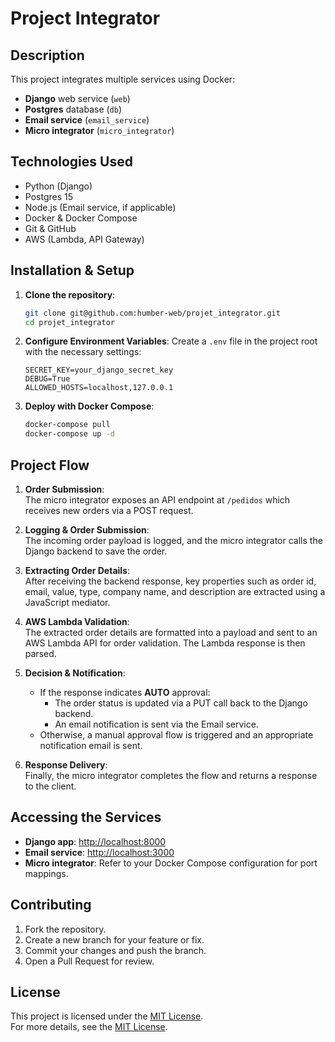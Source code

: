 # Project Integrator

## Description
This project integrates multiple services using Docker:
- **Django** web service (`web`)
- **Postgres** database (`db`)
- **Email service** (`email_service`)
- **Micro integrator** (`micro_integrator`)

## Technologies Used
- Python (Django)
- Postgres 15
- Node.js (Email service, if applicable)
- Docker & Docker Compose
- Git & GitHub
- AWS (Lambda, API Gateway)

## Installation & Setup

1. **Clone the repository**:
   ```bash
   git clone git@github.com:humber-web/projet_integrator.git
   cd projet_integrator
   ```

2. **Configure Environment Variables**:
   Create a `.env` file in the project root with the necessary settings:
   ```env
   SECRET_KEY=your_django_secret_key
   DEBUG=True
   ALLOWED_HOSTS=localhost,127.0.0.1
   ```

3. **Deploy with Docker Compose**:
   ```bash
   docker-compose pull
   docker-compose up -d
   ```

## Project Flow

1. **Order Submission**:  
   The micro integrator exposes an API endpoint at `/pedidos` which receives new orders via a POST request.

2. **Logging & Order Submission**:  
   The incoming order payload is logged, and the micro integrator calls the Django backend to save the order.

3. **Extracting Order Details**:  
   After receiving the backend response, key properties such as order id, email, value, type, company name, and description are extracted using a JavaScript mediator.

4. **AWS Lambda Validation**:  
   The extracted order details are formatted into a payload and sent to an AWS Lambda API for order validation. The Lambda response is then parsed.

5. **Decision & Notification**:  
   - If the response indicates **AUTO** approval:
     - The order status is updated via a PUT call back to the Django backend.
     - An email notification is sent via the Email service.
   - Otherwise, a manual approval flow is triggered and an appropriate notification email is sent.

6. **Response Delivery**:  
   Finally, the micro integrator completes the flow and returns a response to the client.

## Accessing the Services

- **Django app**: [http://localhost:8000](http://localhost:8000)
- **Email service**: [http://localhost:3000](http://localhost:3000)
- **Micro integrator**: Refer to your Docker Compose configuration for port mappings.

## Contributing

1. Fork the repository.
2. Create a new branch for your feature or fix.
3. Commit your changes and push the branch.
4. Open a Pull Request for review.

## License


This project is licensed under the [MIT License](LICENSE.md).  
For more details, see the [MIT License](https://opensource.org/licenses/MIT).
